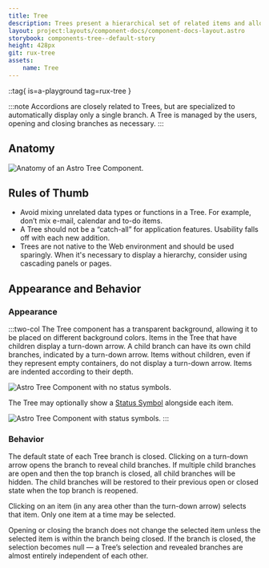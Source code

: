 ```yaml
---
title: Tree
description: Trees present a hierarchical set of related items and allow users to explore and select items within that hierarchy.
layout: project:layouts/component-docs/component-docs-layout.astro
storybook: components-tree--default-story
height: 428px
git: rux-tree
assets:
    name: Tree
---
```


::tag{ is=a-playground tag=rux-tree }

:::note
Accordions are closely related to Trees, but are specialized to automatically display only a single branch. A Tree is managed by the users, opening and closing branches as necessary.
:::

## Anatomy

![Anatomy of an Astro Tree Component.](/img/components/tree-anatomy.png "Anatomy of an Astro Tree Component.")

## Rules of Thumb

- Avoid mixing unrelated data types or functions in a Tree. For example, don’t mix e-mail, calendar and to-do items.
- A Tree should not be a “catch-all” for application features. Usability falls off with each new addition.
- Trees are not native to the Web environment and should be used sparingly. When it's necessary to display a hierarchy, consider using cascading panels or pages.

## Appearance and Behavior

### Appearance

:::two-col
The Tree component has a transparent background, allowing it to be placed on different background colors. Items in the Tree that have children display a turn-down arrow. A child branch can have its own child branches, indicated by a turn-down arrow. Items without children, even if they represent empty containers, do not display a turn-down arrow. Items are indented according to their depth.

![Astro Tree Component with no status symbols.](/img/components/tree-no-status.png "Astro Tree Component with no status symbols.")

The Tree may optionally show a [Status Symbol](/components/status-symbol) alongside each item.

![Astro Tree Component with status symbols.](/img/components/tree-with-status.png "Astro Tree Component with status symbols.")
:::

### Behavior

The default state of each Tree branch is closed. Clicking on a turn-down arrow opens the branch to reveal child branches. If multiple child branches are open and then the top branch is closed, all child branches will be hidden. The child branches will be restored to their previous open or closed state when the top branch is reopened.

Clicking on an item (in any area other than the turn-down arrow) selects that item. Only one item at a time may be selected.

Opening or closing the branch does not change the selected item unless the selected item is within the branch being closed. If the branch is closed, the selection becomes null — a Tree’s selection and revealed branches are almost entirely independent of each other.
